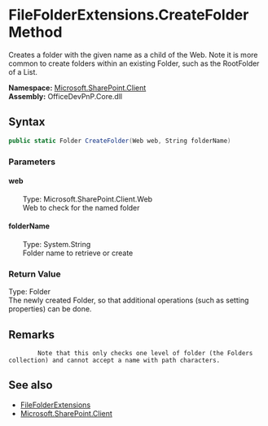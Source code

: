 # FileFolderExtensions.CreateFolder Method  
 Creates a folder with the given name as a child of the Web. Note it is more common to create folders within an existing Folder, such as the RootFolder of a List.   

**Namespace:** [Microsoft.SharePoint.Client](Microsoft.SharePoint.Client.md)  
**Assembly:** OfficeDevPnP.Core.dll  
## Syntax
```C#
public static Folder CreateFolder(Web web, String folderName)
```
### Parameters
#### web  
&emsp;&emsp;Type: Microsoft.SharePoint.Client.Web  
&emsp;&emsp;Web to check for the named folder  

  

#### folderName  
&emsp;&emsp;Type: System.String  
&emsp;&emsp;Folder name to retrieve or create  

  

### Return Value
Type: Folder  
The newly created Folder, so that additional operations (such as setting properties) can be done.  


## Remarks 

            Note that this only checks one level of folder (the Folders collection) and cannot accept a name with path characters.
            
## See also
- [FileFolderExtensions](Microsoft.SharePoint.Client.FileFolderExtensions.md) 
- [Microsoft.SharePoint.Client](Microsoft.SharePoint.Client.md) 

